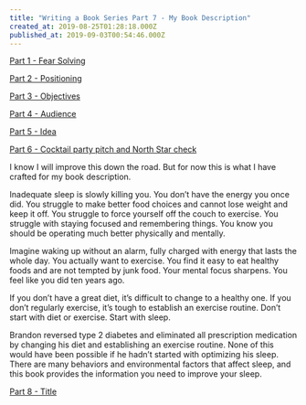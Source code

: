 ```yaml
---
title: "Writing a Book Series Part 7 - My Book Description"
created_at: 2019-08-25T01:28:18.000Z
published_at: 2019-09-03T00:54:46.000Z
---
```

[Part 1 - Fear Solving](https://200wordsaday.com/words/writing-a-book-series-part-1-fear-solving-250585d54a5c030449)

[Part 2 - Positioning](https://200wordsaday.com/words/writing-a-book-series-part-2-positioning-252075d572d4072995)

[Part 3 - Objectives](https://200wordsaday.com/words/writing-a-book-series-part-3-objectives-252435d5815c1ec746)

[Part 4 - Audience](https://200wordsaday.com/words/writing-a-book-series-part-4-audience-252455d5820351c1c9)

[Part 5 - Idea](https://200wordsaday.com/words/writing-a-book-series-part-5-idea-253075d595ac8784fa)

[Part 6 - Cocktail party pitch and North Star check](https://200wordsaday.com/words/writing-a-book-series-part-6-cocktail-party-pitch-and-north-star-check-257285d6164f5bcb3c)

I know I will improve this down the road. But for now this is what I have crafted for my book description.

Inadequate sleep is slowly killing you. You don’t have the energy you once did. You struggle to make better food choices and cannot lose weight and keep it off. You struggle to force yourself off the couch to exercise. You struggle with staying focused and remembering things. You know you should be operating much better physically and mentally.

Imagine waking up without an alarm, fully charged with energy that lasts the whole day. You actually want to exercise. You find it easy to eat healthy foods and are not tempted by junk food. Your mental focus sharpens. You feel like you did ten years ago.

If you don’t have a great diet, it’s difficult to change to a healthy one. If you don’t regularly exercise, it’s tough to establish an exercise routine. Don’t start with diet or exercise. Start with sleep.

Brandon reversed type 2 diabetes and eliminated all prescription medication by changing his diet and establishing an exercise routine. None of this would have been possible if he hadn’t started with optimizing his sleep. There are many behaviors and environmental factors that affect sleep, and this book provides the information you need to improve your sleep.

[Part 8 - Title](https://200wordsaday.com/words/writing-a-book-series-part-8-title-262795d6c205758ee9)
